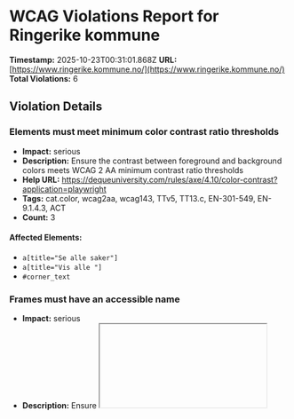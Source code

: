 # WCAG Violations Report for Ringerike kommune

**Timestamp:** 2025-10-23T00:31:01.868Z
**URL:** [https://www.ringerike.kommune.no/](https://www.ringerike.kommune.no/)
**Total Violations:** 6

## Violation Details

### Elements must meet minimum color contrast ratio thresholds

- **Impact:** serious
- **Description:** Ensure the contrast between foreground and background colors meets WCAG 2 AA minimum contrast ratio thresholds
- **Help URL:** https://dequeuniversity.com/rules/axe/4.10/color-contrast?application=playwright
- **Tags:** cat.color, wcag2aa, wcag143, TTv5, TT13.c, EN-301-549, EN-9.1.4.3, ACT
- **Count:** 3

#### Affected Elements:

- `a[title="Se alle saker"]`
- `a[title="Vis alle "]`
- `#corner_text`

### Frames must have an accessible name

- **Impact:** serious
- **Description:** Ensure <iframe> and <frame> elements have an accessible name
- **Help URL:** https://dequeuniversity.com/rules/axe/4.10/frame-title?application=playwright
- **Tags:** cat.text-alternatives, wcag2a, wcag412, section508, section508.22.i, TTv5, TT12.d, EN-301-549, EN-9.4.1.2
- **Count:** 1

#### Affected Elements:

- `#portalframe1`

### <html> element must have a lang attribute

- **Impact:** serious
- **Description:** Ensure every HTML document has a lang attribute
- **Help URL:** https://dequeuniversity.com/rules/axe/4.10/html-has-lang?application=playwright
- **Tags:** cat.language, wcag2a, wcag311, TTv5, TT11.a, EN-301-549, EN-9.3.1.1, ACT
- **Count:** 1

#### Affected Elements:

- `html`

### Images must have alternative text

- **Impact:** critical
- **Description:** Ensure <img> elements have alternative text or a role of none or presentation
- **Help URL:** https://dequeuniversity.com/rules/axe/4.10/image-alt?application=playwright
- **Tags:** cat.text-alternatives, wcag2a, wcag111, section508, section508.22.a, TTv5, TT7.a, TT7.b, EN-301-549, EN-9.1.1.1, ACT
- **Count:** 11

#### Affected Elements:

- `div[data-blockid="46"] > .ssp__panel__news-item:nth-child(1) > .ssp__panel__news-item-anchor > .ssp__panel__news-image-text > .row > .col-sm-5.pr-15.pr-sm-0 > .ssp__panel__news-image[data-responsiveimage="true"][width="204"]`
- `div[data-blockid="46"] > .ssp__panel__news-item:nth-child(2) > .ssp__panel__news-item-anchor > .ssp__panel__news-image-text > .row > .col-sm-5.pr-15.pr-sm-0 > .ssp__panel__news-image[data-responsiveimage="true"][width="204"]`
- `.ssp__panel__news-item:nth-child(3) > .ssp__panel__news-item-anchor > .ssp__panel__news-image-text > .row > .col-sm-5.pr-15.pr-sm-0 > .ssp__panel__news-image[data-responsiveimage="true"][width="204"]`
- `a[href$="vesterngata-stenges/"] > .ssp__panel__news-image-text > .row > .col-sm-5.pr-15.pr-sm-0 > .ssp__panel__news-image[data-responsiveimage="true"][width="204"]`
- `div[data-blockid="46"] > .ssp__panel__news-item:nth-child(5) > .ssp__panel__news-item-anchor > .ssp__panel__news-image-text > .row > .col-sm-5.pr-15.pr-sm-0 > .ssp__panel__news-image[data-responsiveimage="true"][width="204"]`
- `div[data-blockid="12423"] > .ssp__panel__news-item:nth-child(1) > .ssp__panel__news-item-anchor > .ssp__panel__news-image-text > .row > .col-sm-5.pr-15.pr-sm-0 > .ssp__panel__news-image[data-responsiveimage="true"][width="204"]`
- `div[data-blockid="12423"] > .ssp__panel__news-item:nth-child(2) > .ssp__panel__news-item-anchor > .ssp__panel__news-image-text > .row > .col-sm-5.pr-15.pr-sm-0 > .ssp__panel__news-image[data-responsiveimage="true"][width="204"]`
- `div[data-blockid="12423"] > .ssp__panel__news-item:nth-child(4) > .ssp__panel__news-item-anchor > .ssp__panel__news-image-text > .row > .col-sm-5.pr-15.pr-sm-0 > .ssp__panel__news-image[data-responsiveimage="true"][width="204"]`
- `div[data-blockid="12423"] > .ssp__panel__news-item:nth-child(5) > .ssp__panel__news-item-anchor > .ssp__panel__news-image-text > .row > .col-sm-5.pr-15.pr-sm-0 > .ssp__panel__news-image[data-responsiveimage="true"][width="204"]`
- `div[data-blockid="1301"] > .ssp__panel__news-item:nth-child(1) > .ssp__panel__news-item-anchor > .ssp__panel__news-image-text > .row > .col-sm-5.pr-15.pr-sm-0 > .ssp__panel__news-image[data-responsiveimage="true"][width="204"]`
- `.ssp__footer-wave`

### Form elements should have a visible label

- **Impact:** serious
- **Description:** Ensure that every form element has a visible label and is not solely labeled using hidden labels, or the title or aria-describedby attributes
- **Help URL:** https://dequeuniversity.com/rules/axe/4.10/label-title-only?application=playwright
- **Tags:** cat.forms, best-practice
- **Count:** 1

#### Affected Elements:

- `#search__input--id`

### All page content should be contained by landmarks

- **Impact:** moderate
- **Description:** Ensure all page content is contained by landmarks
- **Help URL:** https://dequeuniversity.com/rules/axe/4.10/region?application=playwright
- **Tags:** cat.keyboard, best-practice
- **Count:** 10

#### Affected Elements:

- `div:nth-child(8) > div:nth-child(1)`
- `div:nth-child(8) > div:nth-child(2)`
- `.ssp__panel--grey.ssp__panel.mb-30 > .ssp__panel__title`
- `.ssp__timespan`
- `#portalframe1, #container`
- `.mt-20`
- `.ssp__fluid-panel > div > div > div > .container > .row > .col-md-6.mb-30.col-xs-12:nth-child(2)`
- `.test-wrapper`
- `#vFact_audioFrame, #vfact_testaudio`
- `#vFact_audioFrame, h1`
